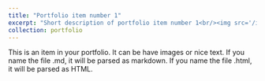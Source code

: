 ```yaml
---
title: "Portfolio item number 1"
excerpt: "Short description of portfolio item number 1<br/><img src='/images/profile.JPG'>"
collection: portfolio
---
```


This is an item in your portfolio. It can be have images or nice text. If you name the file .md, it will be parsed as markdown. If you name the file .html, it will be parsed as HTML. 
